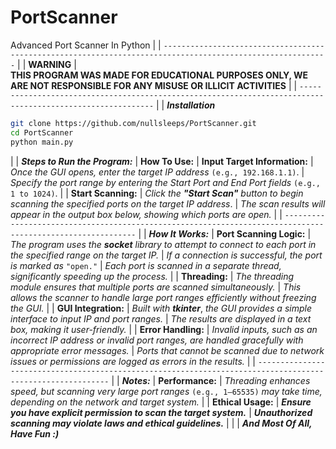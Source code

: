 # PortScanner
Advanced Port Scanner In Python
 |
 |
`-----------------------------------------------------------------------------------------------------------`
 |
 |                                      **WARNING**
 |                                     
**THIS PROGRAM WAS MADE FOR EDUCATIONAL PURPOSES ONLY, WE ARE NOT RESPONSIBLE FOR ANY MISUSE OR ILLICIT ACTIVITIES**
 |
 |
`-----------------------------------------------------------------------------------------------------------`
 |
 |
***Installation***
```bash
git clone https://github.com/nullsleeps/PortScanner.git
cd PortScanner
python main.py
```
 |
 |
***Steps to Run the Program:***
 |
**How To Use:**
 |
**Input Target Information:**
 |
*Once the GUI opens, enter the target IP address* `(e.g., 192.168.1.1)`.
 |
*Specify the port range by entering the Start Port and End Port fields* `(e.g., 1 to 1024)`.
 |
 |
**Start Scanning:**
 |
*Click the* ***"Start Scan"*** *button to begin scanning the specified ports on the target IP address*.
 |
*The scan results will appear in the output box below, showing which ports are open.*
 |
 |
`-----------------------------------------------------------------------------------------------------------`
 |
 |
***How It Works:***
 |
**Port Scanning Logic:**
 |
*The program uses the* ***socket*** *library to attempt to connect to each port in the specified range on the target IP.*
 |
*If a connection is successful, the port is marked as* `"open."`
 |
*Each port is scanned in a separate thread, significantly speeding up the process.*
 |
 |
**Threading:**
 |
*The threading module ensures that multiple ports are scanned simultaneously.*
 |
*This allows the scanner to handle large port ranges efficiently without freezing the GUI.*
 |
 |
**GUI Integration:**
 |
*Built with* ***tkinter***, *the GUI provides a simple interface to input IP and port ranges.*
 |
*The results are displayed in a text box, making it user-friendly.*
 |
 |
**Error Handling:**
 |
*Invalid inputs, such as an incorrect IP address or invalid port ranges, are handled gracefully with appropriate error messages.*
 |
*Ports that cannot be scanned due to network issues or permissions are logged as errors in the results.*
 |
 |
`-----------------------------------------------------------------------------------------------------------`
 |
 |
***Notes:***
 |
**Performance:**
 |
*Threading enhances speed, but scanning very large port ranges* `(e.g., 1–65535)` *may take time, depending on the network and target system.*
 |
 |
**Ethical Usage:**
 |
***Ensure you have explicit permission to scan the target system.***
 |
***Unauthorized scanning may violate laws and ethical guidelines.***
 |
 |
 |
***And Most Of All, Have Fun :)***
